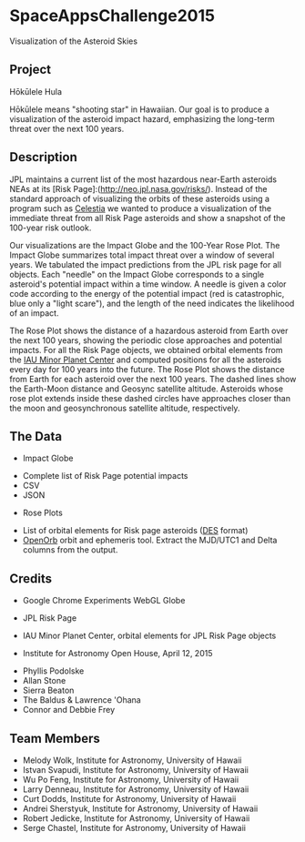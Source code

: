 # SpaceAppsChallenge2015
Visualization of the Asteroid Skies

## Project

H&#333;k&#363;lele Hula

H&#333;k&#363;lele means "shooting star" in Hawaiian.  Our goal is
to produce a visualization of the asteroid impact hazard, emphasizing
the long-term threat over the next 100 years.

## Description

JPL maintains a current list of the most hazardous near-Earth
asteroids NEAs at its [Risk Page]:(http://neo.jpl.nasa.gov/risks/).
Instead of the standard approach of visualizing the orbits of these
asteroids using a program such as [Celestia](ps1neos.png) we wanted
to produce a visualization of the immediate threat from all Risk
Page asteroids and show a snapshot of the 100-year risk outlook.

Our visualizations are the Impact Globe and the 100-Year Rose Plot.
The Impact Globe summarizes total impact threat over a window of
several years.  We tabulated the impact predictions from the JPL
risk page for all objects. Each "needle" on the Impact Globe
corresponds to a single asteroid's potential impact within a time
window.  A needle is given a color code according to the energy of
the potential impact (red is catastrophic, blue only a "light
scare"), and the length of the need indicates the likelihood of an
impact.

The Rose Plot shows the distance of a hazardous asteroid from Earth
over the next 100 years, showing the periodic close approaches and
potential impacts.  For all the Risk Page objects, we obtained
orbital elements from the <a href="http://www.minorplanetcenter.net">IAU
Minor Planet Center</a> and computed positions for all the asteroids
every day for 100 years into the future.  The Rose Plot shows the
distance from Earth for each asteroid over the next 100 years. The 
dashed lines show the Earth-Moon distance and Geosync satellite
altitude. Asteroids whose rose plot extends inside these dashed
circles have approaches closer than the moon and geosynchronous
satellite altitude, respectively.

## The Data

* Impact Globe

 - Complete list of Risk Page potential impacts
  - CSV
  - JSON

* Rose Plots
 - List of orbital elements for Risk page asteroids ([DES](http://ifa.hawaii.edu/users/jedicke/MOPS/docs/PSDC-530-004-02.DataExchangeStandard.pdf) format)
 - [OpenOrb](https://code.google.com/p/oorb/) orbit and ephemeris tool.  Extract the MJD/UTC1 and Delta columns from the output.
  

## Credits

* Google Chrome Experiments WebGL Globe

* JPL Risk Page

* IAU Minor Planet Center, orbital elements for JPL Risk Page objects

* Institute for Astronomy Open House, April 12, 2015
 - Phyllis Podolske
 - Allan Stone
 - Sierra Beaton
 - The Baldus & Lawrence 'Ohana
 - Connor and Debbie Frey

## Team Members

* Melody Wolk, Institute for Astronomy, University of Hawaii
* Istvan Svapudi, Institute for Astronomy, University of Hawaii
* Wu Po Feng, Institute for Astronomy, University of Hawaii
* Larry Denneau, Institute for Astronomy, University of Hawaii
* Curt Dodds, Institute for Astronomy, University of Hawaii
* Andrei Sherstyuk, Institute for Astronomy, University of Hawaii
* Robert Jedicke, Institute for Astronomy, University of Hawaii
* Serge Chastel, Institute for Astronomy, University of Hawaii
